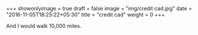 +++
showonlyimage = true
draft = false
image = "img/credit cad.jpg"
date = "2016-11-05T18:25:22+05:30"
title = "credit cad"
weight = 0
+++

And I would walk 10,000 miles.

